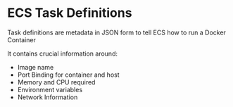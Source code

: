 # ECS Task Definitions

Task definitions are metadata in JSON form to tell ECS how to run a Docker Container

It contains crucial information around:
- Image name
- Port Binding for container and host
- Memory and CPU required
- Environment variables
- Network Information